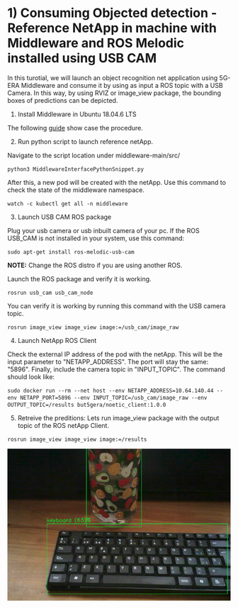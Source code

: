 # 1) Consuming Objected detection - Reference NetApp in machine with Middleware and ROS Melodic installed using USB CAM

In this turotial, we will launch an object recognition net application using 5G-ERA Middleware and consume it by using as input a ROS topic with a USB Camera.
In this way, by using RVIZ or image_view package, the bounding boxes of predictions can be depicted.

1. Install Middleware in Ubuntu 18.04.6 LTS

The following [guide](https://github.com/5G-ERA/middleware/blob/main/docs/Administrator/Middleware_Installation.md) show case the procedure.

2. Run python script to launch reference netApp.

Navigate to the script location under middleware-main/src/

```console
python3 MiddlewareInterfacePythonSnippet.py 
```

After this, a new pod will be created with the netApp. Use this command to check the state of the middleware namespace.

```console
watch -c kubectl get all -n middleware
```

3. Launch USB CAM ROS package

Plug your usb camera or usb inbuilt camera of your pc. If the ROS USB_CAM is not installed in your system, use this command:

```console
sudo apt-get install ros-melodic-usb-cam
```
**NOTE:** Change the ROS distro if you are using another ROS.

Launch the ROS package and verify it is working.

```console
rosrun usb_cam usb_cam_node 
```

You can verify it is working by running this command with the USB camera topic.
```console
rosrun image_view image_view image:=/usb_cam/image_raw
```

4. Launch NetApp ROS Client

Check the external IP address of the pod with the netApp. This will be the input parameter to "NETAPP_ADDRESS". The port will stay the same: "5896".
Finally, include the camera topic in "INPUT_TOPIC". The command should look like:

```console
sudo docker run --rm --net host --env NETAPP_ADDRESS=10.64.140.44 --env NETAPP_PORT=5896 --env INPUT_TOPIC=/usb_cam/image_raw --env OUTPUT_TOPIC=/results but5gera/noetic_client:1.0.0
```

5. Retreive the preditions: 
Lets run image_view package with the output topic of the ROS netApp Client.

```console
rosrun image_view image_view image:=/results
```

<p align="left">
    <img src="imgs/pred.png" alt="- ">
</p>
